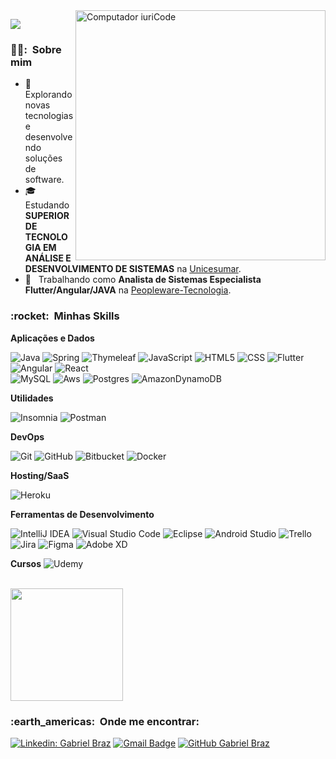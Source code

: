 <img src="https://raw.githubusercontent.com/MicaelliMedeiros/micaellimedeiros/master/image/computer-illustration.png" min-width="400px" max-width="400px" width="400px" align="right" alt="Computador iuriCode">

![](https://komarev.com/ghpvc/?username=gbrazdev&color=006bed)

<h3> 🏋️‍♂️: &nbsp;Sobre mim </h3>

- 🤔 &nbsp; Explorando novas tecnologias e desenvolvendo soluções de software.
- 🎓 &nbsp; Estudando **SUPERIOR DE TECNOLOGIA EM ANÁLISE E DESENVOLVIMENTO DE SISTEMAS** na <a href="https://www.unicesumar.edu.br/home/">Unicesumar</a>.
- 💼 &nbsp; Trabalhando como **Analista de Sistemas Especialista Flutter/Angular/JAVA** na <a href="https://www.ppware2.com.br">Peopleware-Tecnologia</a>.


<h3> :rocket: &nbsp;Minhas Skills </h3>

**Aplicações e Dados**
  
  ![Java](https://img.shields.io/badge/-Java-333333?style=flat&logo=Java)
  ![Spring](https://img.shields.io/badge/spring-333333??style=flat&logo=spring)
  ![Thymeleaf](https://img.shields.io/badge/Thymeleaf-333333??style=flat&logo=Thymeleaf)
  ![JavaScript](https://img.shields.io/badge/-JavaScript-333333?style=flat&logo=javascript)
  ![HTML5](https://img.shields.io/badge/-HTML5-333333?style=flat&logo=HTML5)
  ![CSS](https://img.shields.io/badge/-CSS-333333?style=flat&logo=CSS3&logoColor=1572B6)
  ![Flutter](https://img.shields.io/badge/-Flutter-333333?style=flat&logo=Flutter)
  ![Angular](https://img.shields.io/badge/Angular-333333?style=flat&logo=angular&logoColor=white)
  ![React](https://img.shields.io/badge/-React-333333?style=flat&logo=react)  
  ![MySQL](https://img.shields.io/badge/-MySQL-333333?style=flat&logo=mysql)
  ![Aws](https://img.shields.io/badge/Amazon_AWS-333333?style=flat&logo=amazon-aws&logoColor=white)
  ![Postgres](https://img.shields.io/badge/postgres-333333??style=flat&logo=postgresql)
  ![AmazonDynamoDB](https://img.shields.io/badge/Amazon%20DynamoDB-333333??style=flat&logo=Amazon%20DynamoDB&logo)

**Utilidades**

  ![Insomnia](https://img.shields.io/badge/-Insomnia-333333?style=flat&logo=insomnia)
  ![Postman](https://img.shields.io/badge/-Postman-333333?style=flat&logo=postman)

**DevOps**

  ![Git](https://img.shields.io/badge/-Git-333333?style=flat&logo=git)
  ![GitHub](https://img.shields.io/badge/-GitHub-333333?style=flat&logo=github)
  ![Bitbucket](https://img.shields.io/badge/-Bitbucket-333333?style=flat&logo=bitbucket)
  ![Docker](https://img.shields.io/badge/-Docker-333333?style=flat&logo=docker)
 

  **Hosting/SaaS**

   ![Heroku](https://img.shields.io/badge/heroku-333333??style=flat&logo=heroku)

**Ferramentas de Desenvolvimento**

  ![IntelliJ IDEA](https://img.shields.io/badge/IntelliJIDEA-333333??style=flat&logo=intellij-idea)
  ![Visual Studio Code](https://img.shields.io/badge/-Visual%20Studio%20Code-333333?style=flat&logo=visual-studio-code&logoColor=007ACC)
  ![Eclipse](https://img.shields.io/badge/-Eclipse-333333?style=flat&logo=eclipse-ide&logoColor=2C2255)
  ![Android Studio](https://img.shields.io/badge/Android%20Studio-3DDC84.svg?style=for-the-badge&logo=android-studio&logoColor=white)
  ![Trello](https://img.shields.io/badge/-Trello-333333?style=flat&logo=trello&logoColor=007ACC)
  ![Jira](https://img.shields.io/badge/-Jira-333333?style=flat&logo=jira&logoColor=007ACC)
  ![Figma](https://img.shields.io/badge/-Figma-333333?style=flat&logo=figma&logoColor=007ACC)
  ![Adobe XD](https://img.shields.io/badge/-Adobe%20XD-333333?style=flat&logo=adobe-xd&logoColor=007ACC)

  **Cursos**
  ![Udemy](https://img.shields.io/badge/Udemy-A435F0?style=for-the-badge&logo=Udemy&logoColor=white)

<br/>

<a href="https://github.com/gbrazdev">
  <img height="180em" src="https://github-readme-stats.vercel.app/api?username=gbrazdev&theme=dracula&show_icons=true" />
</a>

<br/>

<h3> :earth_americas: &nbsp;Onde me encontrar: </h3> 

[![Linkedin: Gabriel Braz](https://img.shields.io/badge/-Linkedin-blue?style=flat-square&logo=Linkedin&logoColor=white&link=https://www.linkedin.com/in/gabriel-braz-649a1325/)](https://www.linkedin.com/in/gabriel-braz-649a1325/)
[![Gmail Badge](https://img.shields.io/badge/-gmail.com-006bed?style=flat-square&logo=Gmail&logoColor=white&link=mailto:gabrielbrazdev@gmail.com)](mailto:gabrielbrazdev@gmail.com)
[![GitHub Gabriel Braz]( https://img.shields.io/github/followers/VanessaSwerts?label=follow&style=social)](https://github.com/gbrazdev)
